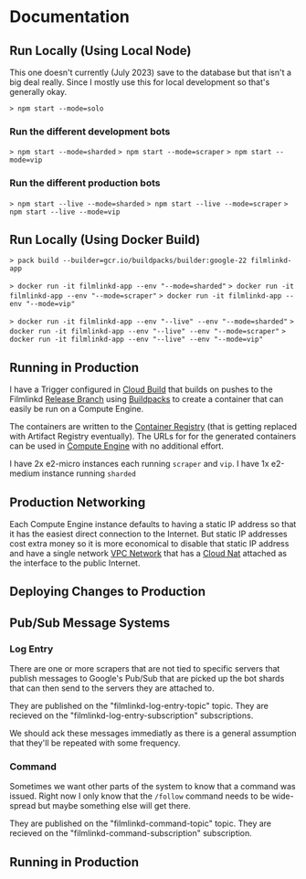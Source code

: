 # Documentation

## Run Locally (Using Local Node)

This one doesn't currently (July 2023) save to the database but that isn't a big deal really. Since
I mostly use this for local development so that's generally okay.

`> npm start --mode=solo`

### Run the different development bots

`> npm start --mode=sharded`
`> npm start --mode=scraper`
`> npm start --mode=vip`

### Run the different production bots

`> npm start --live --mode=sharded`
`> npm start --live --mode=scraper`
`> npm start --live --mode=vip`

## Run Locally (Using Docker Build)

`> pack build --builder=gcr.io/buildpacks/builder:google-22 filmlinkd-app`

`> docker run -it filmlinkd-app --env "--mode=sharded"`
`> docker run -it filmlinkd-app --env "--mode=scraper"`
`> docker run -it filmlinkd-app --env "--mode=vip"`

`> docker run -it filmlinkd-app --env "--live" --env "--mode=sharded"`
`> docker run -it filmlinkd-app --env "--live" --env "--mode=scraper"`
`> docker run -it filmlinkd-app --env "--live" --env "--mode=vip"`

## Running in Production

I have a Trigger configured in [Cloud Build](https://console.cloud.google.com/cloud-build/) that builds
on pushes to the Filmlinkd [Release Branch](https://github.com/jimlind/filmlinkd/tree/release) using
[Buildpacks](https://cloud.google.com/docs/buildpacks/builders) to create a container that can easily be
run on a Compute Engine.

The containers are written to the [Container Registry](https://console.cloud.google.com/gcr/) (that is
getting replaced with Artifact Registry eventually). The URLs for for the generated containers can be
used in [Compute Engine](https://console.cloud.google.com/compute/) with no additional effort.

I have 2x e2-micro instances each running `scraper` and `vip`.
I have 1x e2-medium instance running `sharded`

## Production Networking

Each Compute Engine instance defaults to having a static IP address so that it has the easiest direct
connection to the Internet. But static IP addresses cost extra money so it is more economical to
disable that static IP address and have a single network
[VPC Network](https://console.cloud.google.com/networking/) that has a
[Cloud Nat](https://console.cloud.google.com/net-services/nat/) attached as the interface to the public
Internet.

## Deploying Changes to Production

## Pub/Sub Message Systems

### Log Entry

There are one or more scrapers that are not tied to specific servers that publish messages to
Google's Pub/Sub that are picked up the bot shards that can then send to the servers they are
attached to.

They are published on the "filmlinkd-log-entry-topic" topic.
They are recieved on the "filmlinkd-log-entry-subscription" subscriptions.

We should ack these messages immediatly as there is a general assumption that they'll be repeated
with some frequency.

### Command

Sometimes we want other parts of the system to know that a command was issued. Right now I only know that the `/follow` command needs to be wide-spread but maybe something else will get there.

They are published on the "filmlinkd-command-topic" topic.
They are recieved on the "filmlinkd-command-subscription" subscription.

## Running in Production
